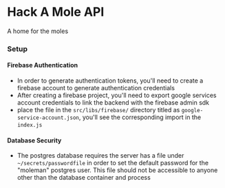 # Hack A Mole API

A home for the moles

### Setup

#### Firebase Authentication

- In order to generate authentication tokens, you'll need to create a firebase account to generate authentication credentials
- After creating a firebase project, you'll need to export google services account credentials to link the backend with the firebase admin sdk
- place the file in the ```src/libs/firebase/``` directory titled as ```google-service-account.json```, you'll see the corresponding import in the ```index.js```

#### Database Security

- The postgres database requires the server has a file under ```~/secrets/passwordfile``` in order to set the default password for the "moleman" postgres user. This file should not be accessible to anyone other than the database container and process
